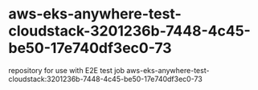 # aws-eks-anywhere-test-cloudstack-3201236b-7448-4c45-be50-17e740df3ec0-73
repository for use with E2E test job aws-eks-anywhere-test-cloudstack:3201236b-7448-4c45-be50-17e740df3ec0-73
